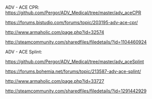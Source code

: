ADV - ACE CPR:
https://github.com/Pergor/ADV_Medical/tree/master/adv_aceCPR

https://forums.bistudio.com/forums/topic/203195-adv-ace-cpr/

http://www.armaholic.com/page.php?id=32574

http://steamcommunity.com/sharedfiles/filedetails/?id=1104460924

ADV - ACE Splint:

https://github.com/Pergor/ADV_Medical/tree/master/adv_aceSplint

https://forums.bohemia.net/forums/topic/213587-adv-ace-splint/

http://www.armaholic.com/page.php?id=33727

http://steamcommunity.com/sharedfiles/filedetails/?id=1291442929